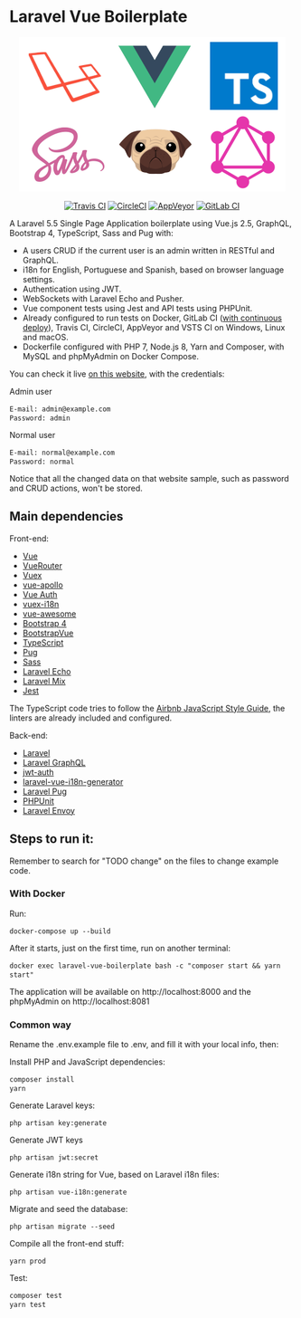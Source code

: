 # Laravel Vue Boilerplate

<p align="center">
  <img src="logo.png" />
</p>

<p align="center">
  <a href="https://travis-ci.org/alefesouza/laravel-vue-boilerplate" title="Travis CI"><img src="https://api.travis-ci.org/alefesouza/laravel-vue-boilerplate.svg?branch=master" alt="Travis CI"></a>
  <a href="https://circleci.com/gh/alefesouza/laravel-vue-boilerplate/tree/master" title="CircleCI"><img src="https://circleci.com/gh/alefesouza/laravel-vue-boilerplate/tree/master.svg?style=shield&circle-token=b088c3cc1d77813436cb6b42907edb9f523c1715" alt="CircleCI"></a>
  <a href="https://ci.appveyor.com/project/alefesouza/laravel-vue-boilerplate" title="AppVeyor"><img src="https://ci.appveyor.com/api/projects/status/kx7gfnie0eutvvgy?svg=true" alt="AppVeyor"></a>
  <a href="https://gitlab.com/alefesouza/laravel-vue-boilerplate/pipelines" title="GitLab CI"><img src="https://gitlab.com/alefesouza/laravel-vue-boilerplate/badges/master/build.svg" alt="GitLab CI"></a>
</p>

A Laravel 5.5 Single Page Application boilerplate using Vue.js 2.5, GraphQL, Bootstrap 4, TypeScript, Sass and Pug with:

* A users CRUD if the current user is an admin written in RESTful and GraphQL.
* i18n for English, Portuguese and Spanish, based on browser language settings.
* Authentication using JWT.
* WebSockets with Laravel Echo and Pusher.
* Vue component tests using Jest and API tests using PHPUnit.
* Already configured to run tests on Docker, GitLab CI ([with continuous deploy](./DEPLOY.md)), Travis CI, CircleCI, AppVeyor and VSTS CI on Windows, Linux and macOS.
* Dockerfile configured with PHP 7, Node.js 8, Yarn and Composer, with MySQL and phpMyAdmin on Docker Compose.

You can check it live [on this website](https://lvb.as.dev), with the credentials:

Admin user

    E-mail: admin@example.com
    Password: admin

Normal user

    E-mail: normal@example.com
    Password: normal

Notice that all the changed data on that website sample, such as password and CRUD actions, won't be stored.

## Main dependencies

Front-end:

* [Vue](https://github.com/vuejs/vue)
* [VueRouter](https://github.com/vuejs/vue-router)
* [Vuex](https://github.com/vuejs/vuex)
* [vue-apollo](https://github.com/Akryum/vue-apollo)
* [Vue Auth](https://github.com/websanova/vue-auth)
* [vuex-i18n](https://github.com/dkfbasel/vuex-i18n)
* [vue-awesome](https://github.com/Justineo/vue-awesome)
* [Bootstrap 4](https://github.com/twbs/bootstrap)
* [BootstrapVue](https://github.com/bootstrap-vue/bootstrap-vue)
* [TypeScript](https://github.com/microsoft/typescript)
* [Pug](https://github.com/pugjs/pug)
* [Sass](https://github.com/sass/node-sass)
* [Laravel Echo](https://github.com/laravel/echo)
* [Laravel Mix](https://github.com/JeffreyWay/laravel-mix)
* [Jest](https://github.com/facebook/jest)

The TypeScript code tries to follow the [Airbnb JavaScript Style Guide](https://github.com/airbnb/javascript), the linters are already included and configured.

Back-end:

* [Laravel](https://github.com/laravel/laravel)
* [Laravel GraphQL](https://github.com/rebing/graphql-laravel)
* [jwt-auth](https://github.com/tymondesigns/jwt-auth)
* [laravel-vue-i18n-generator](https://github.com/martinlindhe/laravel-vue-i18n-generator)
* [Laravel Pug](https://github.com/bkwld/laravel-pug)
* [PHPUnit](https://github.com/sebastianbergmann/phpunit)
* [Laravel Envoy](https://github.com/laravel/envoy)

## Steps to run it:

Remember to search for "TODO change" on the files to change example code.

### With Docker

Run:

    docker-compose up --build

After it starts, just on the first time, run on another terminal:

    docker exec laravel-vue-boilerplate bash -c "composer start && yarn start"

The application will be available on http://localhost:8000 and the phpMyAdmin on http://localhost:8081

### Common way

Rename the .env.example file to .env, and fill it with your local info, then:

Install PHP and JavaScript dependencies:

    composer install
    yarn

Generate Laravel keys:

    php artisan key:generate

Generate JWT keys

    php artisan jwt:secret

Generate i18n string for Vue, based on Laravel i18n files:

    php artisan vue-i18n:generate

Migrate and seed the database:

    php artisan migrate --seed

Compile all the front-end stuff:

    yarn prod

Test:

    composer test
    yarn test
